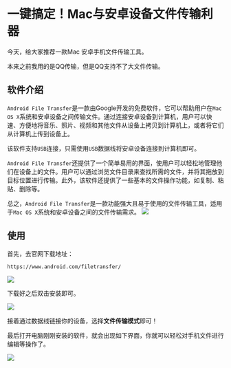 #  一键搞定！Mac与安卓设备文件传输利器

今天，给大家推荐一款Mac 安卓手机文件传输工具。

本来之前我用的是QQ传输，但是QQ支持不了大文件传输。

## 软件介绍

`Android File Transfer`是一款由Google开发的免费软件，它可以帮助用户在`Mac OS X`系统和安卓设备之间传输文件。通过连接安卓设备到计算机，用户可以快速、方便地将音乐、照片、视频和其他文件从设备上拷贝到计算机上，或者将它们从计算机上传到设备上。

该软件支持`USB`连接，只需使用`USB`数据线将安卓设备连接到计算机即可。

`Android File Transfer`还提供了一个简单易用的界面，使用户可以轻松地管理他们在设备上的文件。用户可以通过浏览文件目录来查找所需的文件，并将其拖放到目标位置进行传输。此外，该软件还提供了一些基本的文件操作功能，如复制、粘贴、删除等。

总之，`Android File Transfer`是一款功能强大且易于使用的文件传输工具，适用于`Mac OS X`系统和安卓设备之间的文件传输需求。
![](https://billy.taoxiaoxin.club/md/2023/12/658a96fc50e36034952ea0b5.webp)

## 使用

首先，去官网下载地址：

```bash
https://www.android.com/filetransfer/
```

![](https://billy.taoxiaoxin.club/md/2023/12/658a96d4a017aaba7702d138.png)

下载好之后双击安装即可。

![](https://billy.taoxiaoxin.club/md/2023/12/658a973c8e3ba2c70161c470.png)

接着通过数据线链接你的设备，选择**文件传输模式**即可！

最后打开电脑刚刚安装的软件，就会出现如下界面，你就可以轻松对手机文件进行编辑等操作了。

![](https://billy.taoxiaoxin.club/md/2023/12/658a982b387d11634434a4e8.png)